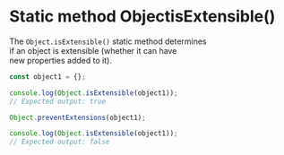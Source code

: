 # Static method ObjectisExtensible()

The `Object.isExtensible()` static method determines  
if an object is extensible (whether it can have  
new properties added to it).  

```javascript
const object1 = {};

console.log(Object.isExtensible(object1));
// Expected output: true

Object.preventExtensions(object1);

console.log(Object.isExtensible(object1));
// Expected output: false
```
